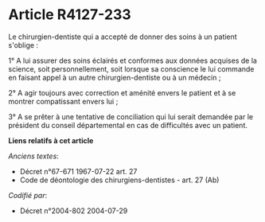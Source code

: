 # Article R4127-233

Le chirurgien-dentiste qui a accepté de donner des soins à un patient s'oblige :

1° A lui assurer des soins éclairés et conformes aux données acquises de la science, soit personnellement, soit lorsque sa
conscience le lui commande en faisant appel à un autre chirurgien-dentiste ou à un médecin ;

2° A agir toujours avec correction et aménité envers le patient et à se montrer compatissant envers lui ;

3° A se prêter à une tentative de conciliation qui lui serait demandée par le président du conseil départemental en cas de
difficultés avec un patient.

**Liens relatifs à cet article**

_Anciens textes_:

  - Décret n°67-671 1967-07-22 art. 27
  - Code de déontologie des chirurgiens-dentistes - art. 27 (Ab)

_Codifié par_:

  - Décret n°2004-802 2004-07-29
